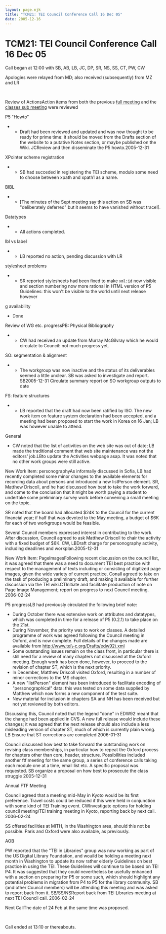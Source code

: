 ```yaml
---
layout: page.njk
title: "TCM21: TEI Council Conference Call 16 Dec 05"
date: 2005-12-16
---
```

# TCM21: TEI Council Conference Call 16 Dec 05




 
 Call began at 12:00 with SB, AB, LB, JC, DP, SR, NS, SS, CT, PW,
 CW
 
 Apologies were relayed from MD; also received (subsequently) from MZ and LR
 
 
  
 
 Review of ActionsAction items from both the previous [full meeting](https://www.tei-c.org/activities/council/meetings/tcm19-tei-council-conference-call/) and the [classes sub meeting](https://www.tei-c.org/activities/council/meetings/notes-from-tei-meeting-on-element-classes/)
 were reviewed
 
 P5 "Howto"
* + Draft had been reviewed and
	 updated and was now thought to be ready for
	 prime time: it should be moved from the Drafts section of
	 the website to a putative Notes section, or maybe
	 published on the Wiki. JCReview
	 and then disseminate the P5 howto.2005\-12\-31


XPointer scheme registration
* + SB had
	 succeded in registering the TEI scheme, modulo some need
	 to choose between xpath and
	 xpath1 as a name.


BIBL
* + \[The minutes of the Sept meeting
	 say this action on SB was "deliberately deferred" but it
	 seems to have vanished without trace!].


Datatypes
* + All actions
	 completed.


lbl vs label
* + LB reported no action, pending
	 discussion with LR


stylesheet problems
* + SR reported stylesheets had
	 been fixed to make
	 `xml:id` now visible and section numbering now more
	 rational in HTML version of P5 Guidelines: this won't be visible to
	 the world until next release however


g availability
* Done



Review of WG etc. progressPB: Physical Bibliography
* + CW had received an update from Murray McGilvray which he would
	 circulate to Council: not much progress yet.


SO: segmentation \& alignment
* + The workgroup was now inactive and
	 the status of its deliverables seemed a little unclear. SB
	 was asked to investigate and report. SB2005\-12\-31
	 Circulate summary report on SO workgroup outputs to date


FS: feature structures
* + LB reported that the draft had now been ratified by
	 ISO. The new work item on feature system declaration had
	 been accepted, and a meeting had been proposed to start the
	 work in Korea on 16 Jan; LB was however unable to attend.


General
* CW noted that the list of activities on
 the web site was out of date; LB made the traditional comment that web
 site maintenance was not the editors' job.LBto update the Activities
 webpage asap. It was noted that no other work groups were still
 active.



New Work Item: personographyAs informally discussed in Sofia, LB had recently completed
 some minor changes to the
 available elements for recording data about persons and
 introduced a new listPerson element. SR, Matthew
 Driscoll, and he had discussed how best to take the work
 forward, and come to the conclusion that it might be worth
 paying a student to undertake some preliminary survey work
 before convening a small meeting on the topic.
 
 SR noted that the board had allocated $24K to the Council for the
 current financial year; if half that was devoted to the May meeting, a
 budget of $6K for each of two workgroups would be feasible.
 
 Several Council members expressed interest in contributing to the
 work. After discussion, Council agreed to ask Matthew Driscoll to
 chair the activity with a fixed budget of $6K. CW, LBDraft charge for personography
 activity, including deadlines and workplan.2005\-12\-31
 
 
New Work Item: PageImagesFollowing recent discussion on the council list, it was agreed
 that
 there was a need to document TEI best practice with respect to the
 management of texts including or consisting of digitized page images,
 given the wide variety of current practice. Conall agreed to take on
 the task of producing a preliminary draft, and making it available for
 further discussion via the TEI wiki.CTInitiate and facilitate production of
 note on Page Image Management; report on progress to next Council
 meeting. 2006\-02\-24
 
 
P5 progressLB had previously circulated the following brief note:
 
 * During October there was extensive
 work on attributes and datatypes, which was completed in time
 for a release of P5 (0\.2\.1\) to take place on the 21st.
* During November, the priority was to work on classes. A
 detailed programme of work was agreed following the Council meeting in
 Oxford, and is now complete. Full details of the changes made are
 available from http://www.tei\-c.org/Drafts/edw92\.xml
* Some outstanding issues remain on the class front, in particular there is still need
 for a review of many chapters not discussed at the Oxford meeting. Enough work has
 been done, however, to proceed to the revision of chapter ST, which is the next priority.
* In December, Matthew Driscoll visited Oxford, resulting in a number of minor corrections
 to the MS chapter.
* A new "listPerson" element has been introduced to facilitate encoding of "personographical"
 data: this was tested on some data supplied by Matthew which now forms a new component
 of the test suite.
* New material for inclusion in chapters SA and NH has been received but not yet reviewed
 by both editors.


 Discussing this, Council noted that the legend "done" in EDW92
 meant that the change had been applied in CVS. A new full release
 would include these changes; it was agreed that the next release
 should also include a less misleading version of chapter ST, much of
 which is currently plain wrong. LB
 Ensure that ST corrections are completed
 2006\-01\-31
 
 Council discussed how best to take forward the outstanding work on
 revising class memberships, in particular how to repeat the Oxford
 process for chapters other than core, header, structure. Possibilities
 included another ftf meeting for the same group, a series of
 conference calls taking each module one at a time, email list etc. A
 specific proposal was requested. SB
 organize a proposal on how best to prosecute the class struggle 2005\-12\-31
 
 

 
 Annual FTF Meeting
 
 Council agreed that a meeting mid\-May in Kyoto would be
 its first preference. Travel costs could be reduced if this
 were held in conjunction with some kind of TEI Training
 event. CWInvestigate
 options for holding council meeting/TEI training meeting in
 Kyoto, reporting back by next call. 2006\-02\-24
 
 SS offered facilities at MITH, in the Washington area, should this
 not be possible. Paris and Oxford were also available, as
 previously.
 
 

 
 AOB
 
 PW reported that the "TEI in Libraries" group was now working as
 part of the US Digital Library Foundation, and wouild be holding a
 meeting next month in Washington to update its now rather elderly
 Guidelines on best practice in using the TEI. These Guidelines will
 continue to be based on TEI P4\. It was suggested that they could
 nevertheless be usefully enhanced with a section on preparing for
 P5 or some such, which should highlight any potential problems in
 migration from P4 to P5 for the library community. SB (and other
 Council members) will be
 attending this meeting and was asked to report back from it. SB/SS/NSReport back from TEI Libraries
 meeting at next TEI Council call. 2006\-02\-24
 
 
Next CallThe date of 24 Feb at the same time was proposed.
 
 
  
 
 
 
 Call ended at 13:10 or thereabouts.
 
 
  

